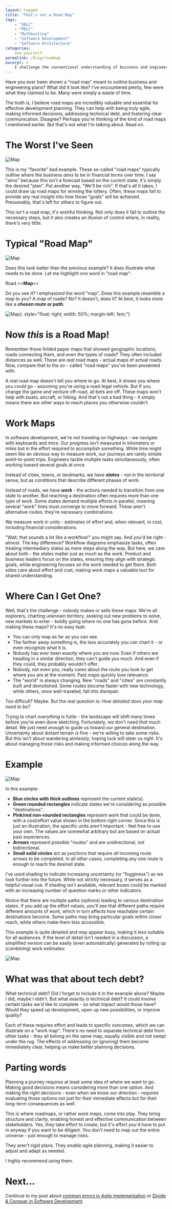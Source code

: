 ```yaml
---
layout: tagged
title: "That's not a Road Map"
tags:
    - "SDLC"
    - "PDLC"
    - "Mythbusting"
    - "Software Development"
    - "Software Architecture"
categories:
    ask-yourself
permalink: /blog/roadmap
excerpt: >
    I challenge the conventional understanding of business and engineering "road maps", pointing out their frequent lack of actionable guidance and their loose resemblance to actual maps. I advocate for a more authentic approach, emphasizing the importance of detailed planning and clear communication to effectively navigate the complexities of development. My perspective encourages readers to rethink traditional methodologies and embrace more practical and structured planning strategies.
---
```


Have you ever been shown a "road map" meant to outline business and engineering plans? What did it look like? I've encountered plenty, few were what they claimed to be. Many were simply a waste of time.

The truth is, I believe road maps are incredibly valuable and essential for effective development planning. They can help with being truly agile, making informed decisions, addressing technical debt, and fostering clear communication. Disagree? Perhaps you're thinking of the kind of road maps I mentioned earlier. But that's not what I'm talking about. Read on.


# The Worst I've Seen
![Map](/assets/roadmap/wishful-thinking-roadmap.png)

This is my "favorite" bad example. These so-called "road maps" typically outline where the business *aims* to be in financial terms over time. I say "aims" because this isn't a forecast based on the current state; it's simply the desired "plan". Put another way, "We'll be rich". If that's all it takes, I could draw up road maps for winning the lottery. Often, these maps fail to provide any real insight into how those "goals" will be achieved. Presumably, that's left for others to figure out.

This isn't a road map; it's wishful thinking. Not only does it fail to outline the necessary steps, but it also creates an illusion of control where, in reality, there's very little.


# Typical "Road Map"
![Map](/assets/roadmap/typical-roadmap.png)

Does this look better than the previous example? It does illustrate what needs to be done. Let me highlight one word in "road map":

Road >>**Map**<<

Do you see it? I emphasized the word "map". Does this example resemble a map to you? A map of roads? No? It doesn't, does it? At best, it looks more like a ***chosen route or path***.


![Map](/assets/roadmap/road-map-2.jpg){: style="float: right; width: 50%; margin-left: 1em;"}
# Now *this* is a Road Map!

Remember those folded paper maps that showed geographic locations, roads connecting them, and even the types of roads? They often included distances as well. These are *real* road maps - actual maps of actual roads. Now, compare that to the so - called "road maps" you've been presented with.  

A real road map doesn't tell you where to go. At best, it shows you where you *could* go - assuming you're using a road-legal vehicle. But if you change the game and venture off-road, all bets are off. These maps won't help with boats, aircraft, or hiking. And that's not a bad thing - it simply means there are other ways to reach places you otherwise couldn't.  


# Work Maps

In software development, we're not traveling on highways - we navigate with keyboards and mice. Our progress isn't measured in kilometers or miles but in the effort required to accomplish something. While time might seem like an obvious way to measure work, our journeys are rarely simple point-to-point trips. Engineers tackle multiple tasks simultaneously, often working toward several goals at once.  

Instead of cities, towns, or landmarks, we have ***states*** - not in the territorial sense, but as conditions that describe different phases of work.  

Instead of roads, we have ***work*** - the actions needed to transition from one state to another. But reaching a destination often requires more than one type of work. Some states demand multiple efforts in parallel, meaning several "work" lines must converge to move forward. These aren't alternative routes; they're necessary combinations.  

We measure work in units - estimates of effort and, when relevant, in cost, including financial considerations.  

"Wait, that sounds a lot like a workflow!" you might say. And you'd be right - almost. The key difference? Workflow diagrams emphasize tasks, often treating intermediary states as mere steps along the way. But here, we care about both - the *states* matter just as much as the *work*. Product and business leaders focus on the states, ensuring they align with strategic goals, while engineering focuses on the work needed to get there. Both sides care about effort and cost, making work maps a valuable tool for shared understanding.


# Where Can I Get One?  

Well, that's the challenge - nobody makes or sells these maps. We're all explorers, charting unknown territory, seeking out new problems to solve, new markets to enter - boldly going where no one has gone before. And making these maps? It's no easy task:  

- You can only map as far as you can see.  
- The farther away something is, the less accurately you can chart it - or even recognize what it is.  
- Nobody has ever been exactly where you are now. Even if others are heading in a similar direction, they can't guide you much. And even if they could, they probably wouldn't offer.  
- Nobody, not even you, really cares about the route you took to get where you are at the moment. Past maps quickly lose relevance.  
- The "world" is always changing. New "roads" and "cities" are constantly built and demolished. Some routes become faster with new technology, while others, once well-traveled, fall into disrepair.  

Too difficult? Maybe. But the real question is: *How detailed does your map need to be?*  

Trying to chart *everything* is futile - the landscape will shift many times before you're even done sketching. Fortunately, we don't need *that* much detail. We just need *enough* to guide us toward our general destination. Uncertainty about distant terrain is fine - we're willing to take some risks. But this isn't about wandering aimlessly, hoping luck will steer us right. It's about managing those risks and making informed choices along the way.  


# Example
![Map](/assets/roadmap/road-map-diagram-4x.png)

In this example:  

- **Blue circles with thick outlines** represent the current state(s).  
- **Green rounded rectangles** indicate states we're considering as possible "destinations".  
- **Pink/red non-rounded rectangles** represent work that could be done, with a cost/effort value shown in the bottom right corner. Since this is just an illustration, the specific units aren't important - feel free to use your own. The values are somewhat arbitrary but are based on actual past experiences.  
- **Arrows** represent possible "routes" and are unidirectional, not bidirectional.  
- **Small solid circles** act as junctions that require *all* incoming route arrows to be completed. In all other cases, completing *any* one route is enough to reach the desired state.  

I've used shading to indicate increasing uncertainty (or "fogginess") as we look further into the future. While not strictly necessary, it serves as a helpful visual cue. If shading isn't available, relevant boxes could be marked with an increasing number of question marks or other indicators.  

Notice that there are multiple paths (options) leading to various destination states. If you add up the effort values, you'll see that different paths require different amounts of work, which in turn affects how reachable certain destinations become. Some paths may bring particular goals within closer reach, while others make them less accessible.  

This example is quite detailed and may appear busy, making it less suitable for all audiences. If the level of detail isn't needed in a discussion, a simplified version can be easily (even automatically) generated by rolling up (combining) work estimates:


![Map](/assets/roadmap/road-map-diagram-digest-4x.png)


# What was that about tech debt?  

What technical debt? Did I forget to include it in the example above? Maybe I did, maybe I didn't. But what exactly *is* technical debt? It could involve certain tasks we'd like to complete - so what impact would those have? Would they speed up development, open up new possibilities, or improve quality?  

Each of these requires effort and leads to specific outcomes, which we can illustrate on a "work map". There's no need to separate technical debt from other tasks - they all belong on the same map, equally visible and not swept under the rug. The effects of addressing (or ignoring) them become immediately clear, helping us make better planning decisions.  


# Parting words  

Planning a journey requires at least *some* idea of where we want to go. Making good decisions means considering more than one option. And making the *right* decisions - even when we know our direction - requires evaluating those options not just for their immediate effects but for their long-term consequences as well.  

This is where roadmaps, or rather *work maps*, come into play. They bring structure and clarity, enabling honest and effective communication between stakeholders. Yes, they take effort to create, but it's effort you'd have to put in anyway if you want to be diligent. You don't need to map out the entire universe - just enough to manage risks.  

They aren't rigid plans. They *enable* agile planning, making it easier to adjust and adapt as needed.  

I highly recommend using them.  


# Next...

Continue to my post about [common errors in Agile implementation](myths-in-agile) or 
[Divide & Conquer in Software Development](divide-conquer).
